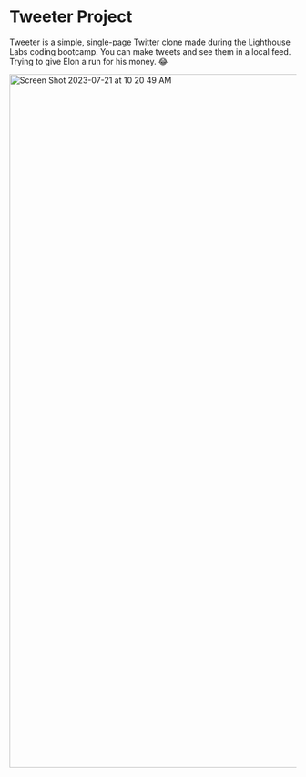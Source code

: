 # Tweeter Project

Tweeter is a simple, single-page Twitter clone made during the Lighthouse Labs coding bootcamp. You can make tweets and see them in a local feed. Trying to give Elon a run for his money. 😂

<img width="1218" alt="Screen Shot 2023-07-21 at 10 20 49 AM" src="https://github.com/shanimithani/tweeter/assets/10202231/7f602e56-769f-4781-ac53-b629d9d9978d">
